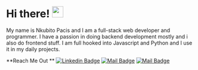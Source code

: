 # Hi there! <img src="https://raw.githubusercontent.com/MartinHeinz/MartinHeinz/master/wave.gif" width="30px">

My name is Nkubito Pacis and I am a full-stack web developer and programmer. I have a passion in doing backend development mostly and i also do frontend stuff. I am full hooked into Javascript and Python and I use it in my daily projects.

**Reach Me Out **
[![Linkedin Badge](https://img.shields.io/badge/-Pacis-0e76a8?style=flat&labelColor=0e76a8&logo=linkedin&logoColor=white)](https://www.linkedin.com/in/pacis-nkubito-986001201) [![Mail Badge](https://img.shields.io/badge/-@stellan_011-e84393?style=flat&labelColor=e84393&logo=instagram&logoColor=white)](https://www.instagram.com/blessingartcreator/) [![Mail Badge](https://img.shields.io/badge/-hirwablessing-c0392b?style=flat&labelColor=c0392b&logo=gmail&logoColor=white)](mailto:hirwablessing7@gmail.com)
<!--
**N-Pacis/N-pacis** is a ✨ _special_ ✨ repository because its `README.md` (this file) appears on your GitHub profile.

Here are some ideas to get you started:

- 🔭 I’m currently working on ...
- 🌱 I’m currently learning ...
- 👯 I’m looking to collaborate on ...
- 🤔 I’m looking for help with ...
- 💬 Ask me about ...
- 📫 How to reach me: ...
- 😄 Pronouns: ...
- ⚡ Fun fact: ...
-->
